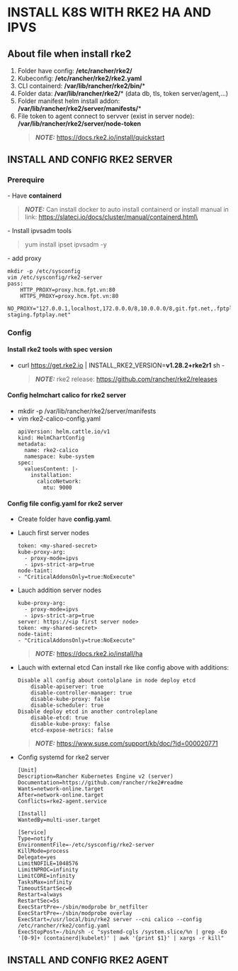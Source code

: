 # INSTALL K8S WITH RKE2 HA AND IPVS
## About file when install rke2
1. Folder have config: **/etc/rancher/rke2/**
2. Kubeconfig: **/etc/rancher/rke2/rke2.yaml**
3. CLI containerd: **/var/lib/rancher/rke2/bin/***
4. Folder data: **/var/lib/rancher/rke2/*** (data db, tls, token server/agent,...)
5. Folder manifest helm install addon: **/var/lib/rancher/rke2/server/manifests/***
6. File token to agent connect to servver (exist in server node): **/var/lib/rancher/rke2/server/node-token**
    > **_NOTE:_**
    https://docs.rke2.io/install/quickstart

## INSTALL AND CONFIG RKE2 SERVER
### Prerequire
\- Have **containerd**
> **_NOTE:_**
Can install docker to auto install containerd or install manual in link: https://slateci.io/docs/cluster/manual/containerd.html\

\- Install ipvsadm tools
> yum install ipset ipvsadm -y

\- add proxy
```
mkdir -p /etc/sysconfig
vim /etc/sysconfig/rke2-server
pass:
    HTTP_PROXY=proxy.hcm.fpt.vn:80
    HTTPS_PROXY=proxy.hcm.fpt.vn:80
    NO_PROXY="127.0.0.1,localhost,172.0.0.0/8,10.0.0.0/8,git.fpt.net,.fptplay.net,rancher-staging.fptplay.net"
```
### Config
#### Install rke2 tools with spec version
- curl https://get.rke2.io | INSTALL_RKE2_VERSION=**v1.28.2+rke2r1** sh -
    > **_NOTE:_**
    rke2 release: https://github.com/rancher/rke2/releases

#### Config helmchart calico for rke2 server
- mkdir -p /var/lib/rancher/rke2/server/manifests
- vim rke2-calico-config.yaml
    ```
    apiVersion: helm.cattle.io/v1
    kind: HelmChartConfig
    metadata:
      name: rke2-calico
      namespace: kube-system
    spec:
      valuesContent: |-
        installation:
          calicoNetwork:
            mtu: 9000
    ```
#### Config file config.yaml for rke2 server
- Create folder have **config.yaml**.
- Lauch first server nodes
    ```
    token: <my-shared-secret>
    kube-proxy-arg:
      - proxy-mode=ipvs
      - ipvs-strict-arp=true
    node-taint:
    - "CriticalAddonsOnly=true:NoExecute"
    ```
- Lauch addition server nodes
    ```
    kube-proxy-arg:
      - proxy-mode=ipvs
      - ipvs-strict-arp=true
    server: https://<ip first server node>
    token: <my-shared-secret>
    node-taint:
    - "CriticalAddonsOnly=true:NoExecute"
    ```
    > **_NOTE:_**
    https://docs.rke2.io/install/ha
    
- Lauch with external etcd
Can install rke like config above with additions:
    ```
    Disable all config about contolplane in node deploy etcd
        disable-apiserver: true
        disable-controller-manager: true
        disable-kube-proxy: false
        disable-scheduler: true
    Disable deploy etcd in another controleplane
        disable-etcd: true
        disable-kube-proxy: false
        etcd-expose-metrics: false
    ```
    > **_NOTE:_**
    https://www.suse.com/support/kb/doc/?id=000020771

- Config systemd for rke2 server
    ```
    [Unit]
    Description=Rancher Kubernetes Engine v2 (server)
    Documentation=https://github.com/rancher/rke2#readme
    Wants=network-online.target
    After=network-online.target
    Conflicts=rke2-agent.service
    
    [Install]
    WantedBy=multi-user.target
    
    [Service]
    Type=notify
    EnvironmentFile=-/etc/sysconfig/rke2-server
    KillMode=process
    Delegate=yes
    LimitNOFILE=1048576
    LimitNPROC=infinity
    LimitCORE=infinity
    TasksMax=infinity
    TimeoutStartSec=0
    Restart=always
    RestartSec=5s
    ExecStartPre=-/sbin/modprobe br_netfilter
    ExecStartPre=-/sbin/modprobe overlay
    ExecStart=/usr/local/bin/rke2 server --cni calico --config /etc/rancher/rke2/config.yaml
    ExecStopPost=-/bin/sh -c "systemd-cgls /system.slice/%n | grep -Eo '[0-9]+ (containerd|kubelet)' | awk '{print $1}' | xargs -r kill"
    ```
## INSTALL AND CONFIG RKE2 AGENT
